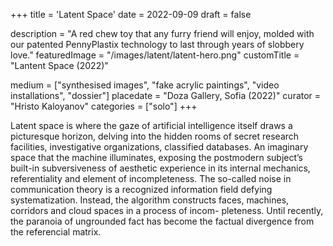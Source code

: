+++
title = 'Latent Space'
date = 2022-09-09
draft = false

description = "A red chew toy that any furry friend will enjoy, molded with our patented PennyPlastix technology to last through years of slobbery love."
featuredImage = "/images/latent/latent-hero.png"
customTitle = "Lantent Space (2022)"

medium = ["synthesised images", "fake acrylic paintings", "video installations", "dossier"]
placedate = "Doza Gallery, Sofia (2022)"
curator = "Hristo Kaloyanov"
categories = ["solo"]
+++

Latent space is where the gaze of artificial intelligence itself draws a picturesque horizon, delving into the hidden rooms of secret research facilities, investigative organizations, classified databases. An imaginary space that the machine illuminates, exposing the postmodern subject’s built-in subversiveness of aesthetic experience in its internal mechanics, referentiality and element of incompleteness. The so-called noise in communication theory is a recognized information field defying systematization. Instead, the algorithm constructs faces, machines, corridors and cloud spaces in a process of incom- pleteness. Until recently, the paranoia of ungrounded fact has become the factual divergence from the referencial matrix.